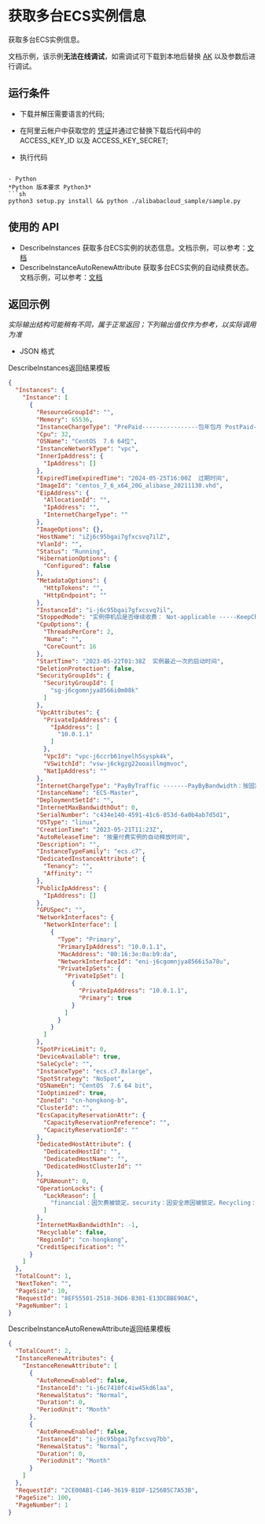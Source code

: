 # 获取多台ECS实例信息

获取多台ECS实例信息。

文档示例，该示例**无法在线调试**，如需调试可下载到本地后替换 [AK](https://usercenter.console.aliyun.com/#/manage/ak) 以及参数后进行调试。

## 运行条件

- 下载并解压需要语言的代码;

- 在阿里云帐户中获取您的 [凭证](https://usercenter.console.aliyun.com/#/manage/ak)并通过它替换下载后代码中的 ACCESS_KEY_ID 以及 ACCESS_KEY_SECRET;

- 执行代码

```

- Python
*Python 版本要求 Python3*
```sh
python3 setup.py install && python ./alibabacloud_sample/sample.py
```

## 使用的 API

- DescribeInstances 获取多台ECS实例的状态信息。文档示例，可以参考：[文档](https://next.api.aliyun.com/document/Ecs/2014-05-26/DescribeInstances)
- DescribeInstanceAutoRenewAttribute 获取多台ECS实例的自动续费状态。文档示例，可以参考：[文档](https://next.api.aliyun.com/document/Ecs/2014-05-26/DescribeInstanceAutoRenewAttribute)

## 返回示例

*实际输出结构可能稍有不同，属于正常返回；下列输出值仅作为参考，以实际调用为准*

- JSON 格式

DescribeInstances返回结果模板

```json
{
  "Instances": {
    "Instance": [
      {
        "ResourceGroupId": "",
        "Memory": 65536,
        "InstanceChargeType": "PrePaid----------------包年包月 PostPaid--------------按量付费",
        "Cpu": 32,
        "OSName": "CentOS  7.6 64位",
        "InstanceNetworkType": "vpc",
        "InnerIpAddress": {
          "IpAddress": []
        },
        "ExpiredTimeExpiredTime": "2024-05-25T16:00Z  过期时间",
        "ImageId": "centos_7_6_x64_20G_alibase_20211130.vhd",
        "EipAddress": {
          "AllocationId": "",
          "IpAddress": "",
          "InternetChargeType": ""
        },
        "ImageOptions": {},
        "HostName": "iZj6c95bgai7gfxcsvq7ilZ",
        "VlanId": "",
        "Status": "Running",
        "HibernationOptions": {
          "Configured": false
        },
        "MetadataOptions": {
          "HttpTokens": "",
          "HttpEndpoint": ""
        },
        "InstanceId": "i-j6c95bgai7gfxcsvq7il",
        "StoppedMode": "实例停机后是否继续收费： Not-applicable -----KeepCharging：停机后继续收费，为您继续保留库存资源。\nStopCharging：停机后不收费。停机后，我们释放实例对应的资源，例如vCPU、内存和公网IP等资源。重启是否成功依赖于当前地域中是否仍有资源库存。\nNot-applicable：本实例不支持停机不收费功能。",
        "CpuOptions": {
          "ThreadsPerCore": 2,
          "Numa": "",
          "CoreCount": 16
        },
        "StartTime": "2023-05-22T01:38Z  实例最近一次的启动时间",
        "DeletionProtection": false,
        "SecurityGroupIds": {
          "SecurityGroupId": [
            "sg-j6cgomnjya8566i0m08k"
          ]
        },
        "VpcAttributes": {
          "PrivateIpAddress": {
            "IpAddress": [
              "10.0.1.1"
            ]
          },
          "VpcId": "vpc-j6ccrb61nyelh5syspk4k",
          "VSwitchId": "vsw-j6ckgzg22ooaillmgmvoc",
          "NatIpAddress": ""
        },
        "InternetChargeType": "PayByTraffic -------PayByBandwidth：按固定带宽计费。\nPayByTraffic：按使用流量计费。",
        "InstanceName": "ECS-Master",
        "DeploymentSetId": "",
        "InternetMaxBandwidthOut": 0,
        "SerialNumber": "c434e140-4591-41c6-853d-6a0b4ab7d5d1",
        "OSType": "linux",
        "CreationTime": "2023-05-21T11:23Z",
        "AutoReleaseTime": "按量付费实例的自动释放时间",
        "Description": "",
        "InstanceTypeFamily": "ecs.c7",
        "DedicatedInstanceAttribute": {
          "Tenancy": "",
          "Affinity": ""
        },
        "PublicIpAddress": {
          "IpAddress": []
        },
        "GPUSpec": "",
        "NetworkInterfaces": {
          "NetworkInterface": [
            {
              "Type": "Primary",
              "PrimaryIpAddress": "10.0.1.1",
              "MacAddress": "00:16:3e:0a:b9:da",
              "NetworkInterfaceId": "eni-j6cgomnjya8566i5a78u",
              "PrivateIpSets": {
                "PrivateIpSet": [
                  {
                    "PrivateIpAddress": "10.0.1.1",
                    "Primary": true
                  }
                ]
              }
            }
          ]
        },
        "SpotPriceLimit": 0,
        "DeviceAvailable": true,
        "SaleCycle": "",
        "InstanceType": "ecs.c7.8xlarge",
        "SpotStrategy": "NoSpot",
        "OSNameEn": "CentOS  7.6 64 bit",
        "IoOptimized": true,
        "ZoneId": "cn-hongkong-b",
        "ClusterId": "",
        "EcsCapacityReservationAttr": {
          "CapacityReservationPreference": "",
          "CapacityReservationId": ""
        },
        "DedicatedHostAttribute": {
          "DedicatedHostId": "",
          "DedicatedHostName": "",
          "DedicatedHostClusterId": ""
        },
        "GPUAmount": 0,
        "OperationLocks": {
          "LockReason": [
            "financial：因欠费被锁定。security：因安全原因被锁定。Recycling：抢占式实例的待释放锁定状态。dedicatedhostfinancial：因为专有宿主机欠费导致ECS实例被锁定。refunded：因退款被锁定。"
          ]
        },
        "InternetMaxBandwidthIn": -1,
        "Recyclable": false,
        "RegionId": "cn-hongkong",
        "CreditSpecification": ""
      }
    ]
  },
  "TotalCount": 1,
  "NextToken": "",
  "PageSize": 10,
  "RequestId": "8EF55501-2518-36D6-B301-E13DCBBE90AC",
  "PageNumber": 1
}
```

DescribeInstanceAutoRenewAttribute返回结果模板

```json
{
  "TotalCount": 2,
  "InstanceRenewAttributes": {
    "InstanceRenewAttribute": [
      {
        "AutoRenewEnabled": false,
        "InstanceId": "i-j6c7410fc4iw45kd6laa",
        "RenewalStatus": "Normal",
        "Duration": 0,
        "PeriodUnit": "Month"
      },
      {
        "AutoRenewEnabled": false,
        "InstanceId": "i-j6c95bgai7gfxcsvq7bb",
        "RenewalStatus": "Normal",
        "Duration": 0,
        "PeriodUnit": "Month"
      }
    ]
  },
  "RequestId": "2CE00AB1-C146-3619-B1DF-1256B5C7A53B",
  "PageSize": 100,
  "PageNumber": 1
}
```



